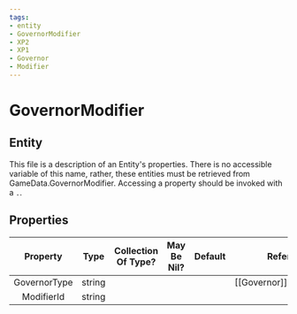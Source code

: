 ```yaml
---
tags:
- entity
- GovernorModifier
- XP2
- XP1
- Governor
- Modifier
---
```

# GovernorModifier
## Entity
This file is a description of an Entity's properties. There is no accessible variable of this name, rather, these entities must be retrieved from GameData.GovernorModifier. Accessing a property should be invoked with a `.`.
## Properties
|	Property	|	Type	|	Collection Of Type?	|	May Be Nil?	|	Default	|	References	|	Key	|	Notes	|
|	:-:	|	:-:	|	:-:	|	:-:	|	:-:	|	:-:	|	:-:	|	-:	|
|	GovernorType	|	string	|		|		|		|	[[Governor]].GovernorType	|		|	|
|	ModifierId	|	string	|		|		|		|		|		|	|
